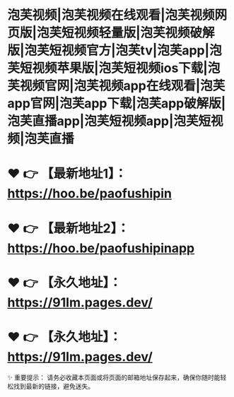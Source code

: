 # 泡芙视频|泡芙视频在线观看|泡芙视频网页版|泡芙短视频轻量版|泡芙视频破解版|泡芙短视频官方|泡芙tv|泡芙app|泡芙短视频苹果版|泡芙短视频ios下载|泡芙视频官网|泡芙视频app在线观看|泡芙app官网|泡芙app下载|泡芙app破解版|泡芙直播app|泡芙短视频app|泡芙短视频|泡芙直播

# ❤️ 👉 【最新地址1】：https://hoo.be/paofushipin

# ❤️ 👉 【最新地址2】：https://hoo.be/paofushipinapp

# ❤️ 👉 【永久地址】：	https://91lm.pages.dev/

# ❤️ 👉 【永久地址】：	https://91lm.pages.dev/


✨ 重要提示： 请务必收藏本页面或将页面的邮箱地址保存起来，确保你随时能轻松找到最新的链接，避免迷失。
